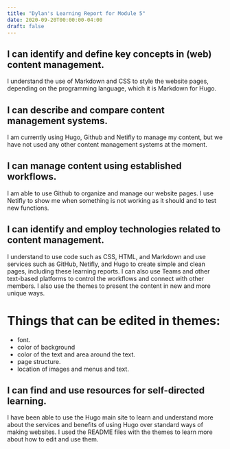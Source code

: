 ```yaml
---
title: "Dylan's Learning Report for Module 5"
date: 2020-09-20T00:00:00-04:00
draft: false
---
```


I can identify and define key concepts in (web) content management.
-------------------------------------------------------------------
I understand the use of Markdown and CSS to style the website pages, depending on the programming language, which it is Markdown for Hugo.

I can describe and compare content management systems.
-------------------------------------------------------------------
I am currently using Hugo, Github and Netifly to manage my content, but we have not used any other content management systems at the moment.

I can manage content using established workflows.
-------------------------------------------------------------------
I am able to use Github to organize and manage our website pages. I use Netifly to show me when something is not working as it should and to test new functions.

I can identify and employ technologies related to content management.
---------------------------------------------------------------------
I understand to use code such as CSS, HTML, and Markdown and use services such as GitHub, Netifly, and Hugo to create simple and clean pages, including these learning reports. 
I can also use Teams and other text-based platforms to control the workflows and connect with other members.
I also use the themes to present the content in new and more unique ways.

Things that can be edited in themes:
====================================================================
+ font.
+ color of background
+ color of the text and area around the text.
+ page structure.
+ location of images and menus and text.

I can find and use resources for self-directed learning.
-------------------------------------------------------------------
I have been able to use the Hugo main site to learn and understand more about the services and benefits of using Hugo over standard ways of making websites. I used the README files with the themes to learn more about how to edit and use them.

